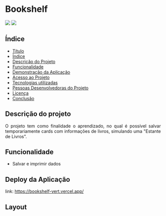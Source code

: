 # Bookshelf
<p>
    <img src="https://img.shields.io/static/v1?label=react&message=framework&color=blue&style=for-the-badge&logo=REACT"/>
    <img src="http://img.shields.io/static/v1?label=STATUS&message=CONCLUIDO&color=GREEN&style=for-the-badge"/>
</p>

## Índice

* [Título](#Bookshelf)
* [Índice](#índice)
* [Descrição do Projeto](#descrição-do-projeto)
* [Funcionalidade](#funcionalidade)
* [Demonstração da Aplicação](#layout)
* [Acesso ao Projeto](#acesso-ao-projeto)
* [Tecnologias utilizadas](#tecnologias-utilizadas)
* [Pessoas Desenvolvedoras do Projeto](#pessoas-desenvolvedoras)
* [Licença](#licença)
* [Conclusão](#conclusão)

## Descrição do projeto

<p align="justify">
    O projeto tem como finalidade o aprendizado, no qual é possível salvar temporariamente cards com informações de livros, simulando uma "Estante de Livros". 
</p>

## Funcionalidade

* Salvar e imprimir dados

## Deploy da Aplicação

<a target="_blank"> link: https://bookshelf-vert.vercel.app/ </a>

## Layout

